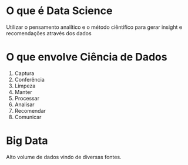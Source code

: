 # O que é Data Science 
Utilizar o pensamento analítico e o método ciêntifico para gerar insight e recomendações através dos dados

# O que envolve Ciência de Dados
1. Captura 
2. Conferência
3. Limpeza
4. Manter
5. Processar
6. Analisar
7. Recomendar
8. Comunicar

# Big Data
Alto volume de dados vindo de diversas fontes.
